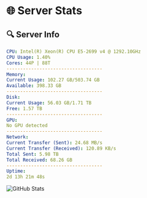 # 🌐 Server Stats
## 🔍 Server Info
```yaml
CPU: Intel(R) Xeon(R) CPU E5-2699 v4 @ 1292.10GHz
CPU Usage: 1.40%
Cores: 44P | 88T
-----------------------------------
Memory:
Current Usage: 102.27 GB/503.74 GB
Available: 398.33 GB
-----------------------------------
Disk:
Current Usage: 56.03 GB/1.71 TB
Free: 1.57 TB
-----------------------------------
GPU:
No GPU detected
-----------------------------------
Network:
Current Transfer (Sent): 24.68 MB/s
Current Transfer (Received): 120.89 KB/s
Total Sent: 5.98 TB
Total Received: 68.26 GB
-----------------------------------
Uptime:
2d 13h 21m 48s
```
![GitHub Stats](https://img.shields.io/badge/Updated-2025-03-10_10:44:37-blue)
